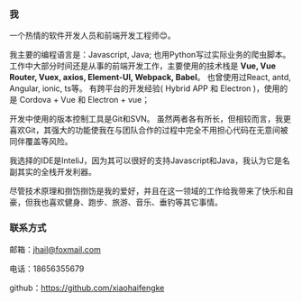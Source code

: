 ### 我
一个热情的软件开发人员和前端开发工程师😊。

我主要的编程语言是：Javascript, Java; 也用Python写过实际业务的爬虫脚本。
工作中大部分时间还是从事的前端开发工作，主要使用的技术栈是 **Vue, Vue Router, Vuex, axios, Element-UI, Webpack, Babel**。
也曾使用过React, antd, Angular, ionic, ts等。
有跨平台的开发经验( Hybrid APP 和 Electron )，使用的是 Cordova + Vue 和 Electron + vue；

开发中使用的版本控制工具是Git和SVN。
虽然两者各有所长，但相较而言，我更喜欢Git，其强大的功能使我在与团队合作的过程中完全不用担心代码在无意间被同伴覆盖等风险。

我选择的IDE是InteliJ，因为其可以很好的支持Javascript和Java，我认为它是名副其实的全栈开发利器。

尽管技术原理和捯饬捯饬是我的爱好，并且在这一领域的工作给我带来了快乐和自豪，但我也喜欢健身、跑步、旅游、音乐、垂钓等其它事情。

### 联系方式

邮箱：jhail@foxmail.com

电话：18656355679

github：https://github.com/xiaohaifengke

[^_^]:简历
[^_^]:你可以在[这里](/please/call/me)找到我的简历的最新副本，展示的是Markdown格式，下载的是PDF格式。
